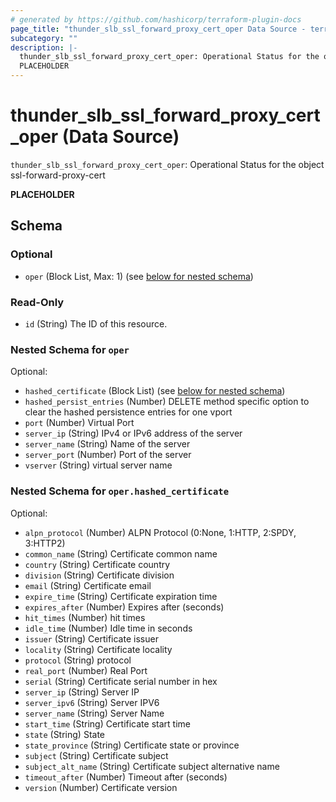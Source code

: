 ```yaml
---
# generated by https://github.com/hashicorp/terraform-plugin-docs
page_title: "thunder_slb_ssl_forward_proxy_cert_oper Data Source - terraform-provider-thunder"
subcategory: ""
description: |-
  thunder_slb_ssl_forward_proxy_cert_oper: Operational Status for the object ssl-forward-proxy-cert
  PLACEHOLDER
---
```


# thunder_slb_ssl_forward_proxy_cert_oper (Data Source)

`thunder_slb_ssl_forward_proxy_cert_oper`: Operational Status for the object ssl-forward-proxy-cert

__PLACEHOLDER__



<!-- schema generated by tfplugindocs -->
## Schema

### Optional

- `oper` (Block List, Max: 1) (see [below for nested schema](#nestedblock--oper))

### Read-Only

- `id` (String) The ID of this resource.

<a id="nestedblock--oper"></a>
### Nested Schema for `oper`

Optional:

- `hashed_certificate` (Block List) (see [below for nested schema](#nestedblock--oper--hashed_certificate))
- `hashed_persist_entries` (Number) DELETE method specific option to clear the hashed persistence entries for one vport
- `port` (Number) Virtual Port
- `server_ip` (String) IPv4 or IPv6 address of the server
- `server_name` (String) Name of the server
- `server_port` (Number) Port of the server
- `vserver` (String) virtual server name

<a id="nestedblock--oper--hashed_certificate"></a>
### Nested Schema for `oper.hashed_certificate`

Optional:

- `alpn_protocol` (Number) ALPN Protocol (0:None, 1:HTTP, 2:SPDY, 3:HTTP2)
- `common_name` (String) Certificate common name
- `country` (String) Certificate country
- `division` (String) Certificate division
- `email` (String) Certificate email
- `expire_time` (String) Certificate expiration time
- `expires_after` (Number) Expires after (seconds)
- `hit_times` (Number) hit times
- `idle_time` (Number) Idle time in seconds
- `issuer` (String) Certificate issuer
- `locality` (String) Certificate locality
- `protocol` (String) protocol
- `real_port` (Number) Real Port
- `serial` (String) Certificate serial number in hex
- `server_ip` (String) Server IP
- `server_ipv6` (String) Server IPV6
- `server_name` (String) Server Name
- `start_time` (String) Certificate start time
- `state` (String) State
- `state_province` (String) Certificate state or province
- `subject` (String) Certificate subject
- `subject_alt_name` (String) Certificate subject alternative name
- `timeout_after` (Number) Timeout after (seconds)
- `version` (Number) Certificate version


